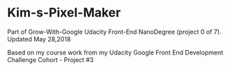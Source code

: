 # Kim-s-Pixel-Maker

Part of Grow-With-Google Udacity Front-End NanoDegree (project 0 of 7).
Updated May 28,2018

Based on my course work from my Udacity Google Front End Development Challenge Cohort - Project #3
